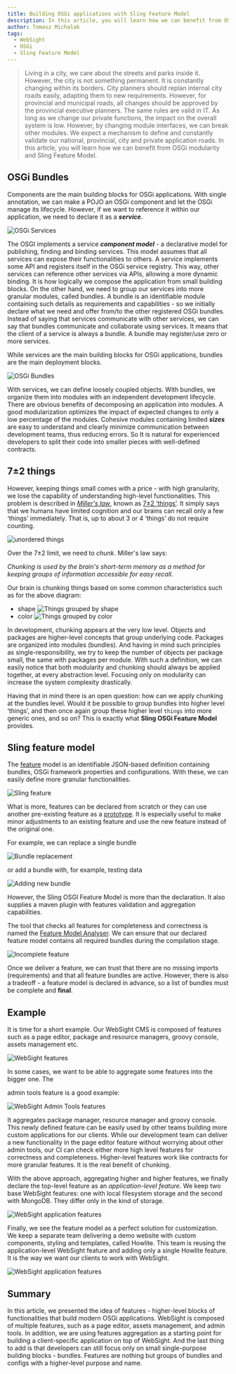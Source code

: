 ```yaml
---
title: Building OSGi applications with Sling Feature Model
description: In this article, you will learn how we can benefit from OSGi modularity and Sling Feature Model.
author: Tomasz Michalak
tags:
  - WebSight
  - OSGi
  - Sling Feature Model
---
```


> Living in a city, we care about the streets and parks inside it. However, the city is not something permanent. It is constantly changing within its borders. City planners should replan internal city roads easily, adapting them to new requirements. However, for provincial and municipal roads, all changes should be approved by the provincial executive planners. 
> The same rules are valid in IT. As long as we change our private functions, the impact on the overall system is low. However, by changing module interfaces, we can break other modules. We expect a mechanism to define and constantly validate our national, provincial, city and private application roads.
> In this article, you will learn how we can benefit from OSGi modularity and Sling Feature Model.

## OSGi Bundles

Components are the main building blocks for OSGi applications. With single annotation, we can make a POJO an OSGi component and let the OSGi manage its lifecycle. However, if we want to reference it within our application, we need to declare it as a **_service_**.

![OSGi Services](building-blocks-services.png "The main building blocks for OSGi applications")

The OSGI implements a service **_component model_** - a declarative model for publishing, finding and binding services. This model assumes that all services can expose their functionalities to others. A service implements some API and registers itself in the OSGi service registry. This way, other services can reference other services via APIs, allowing a more dynamic binding. It is how logically we compose the application from small building blocks. On the other hand, we need to group our services into more granular modules, called bundles. A bundle is an identifiable module containing such details as requirements and capabilities - so we initially declare what we need and offer from/to the other registered OSGi bundles. Instead of saying that services communicate with other services, we can say that bundles communicate and collaborate using services. It means that the client of a service is always a bundle. A bundle may register/use zero or more services.

While services are the main building blocks for OSGi applications, bundles are the main deployment blocks.

![OSGi Bundles](building-blocks-bundles.png "The main delivery blocks for OSGi applications")

With services, we can define loosely coupled objects. With bundles, we organize them into modules with an independent development lifecycle. There are obvious benefits of decomposing an application into modules. A good modularization optimizes the impact of expected changes to only a low percentage of the modules. Cohesive modules containing limited **_sizes_** are easy to understand and clearly minimize communication between development teams, thus reducing errors. So It is natural for experienced developers to split their code into smaller pieces with well-defined contracts.

## 7±2 things

However, keeping things small comes with a price - with high granularity, we lose the capability of understanding high-level functionalities. This problem is described in _[Miller's law](https://en.wikipedia.org/wiki/Miller%27s_law#In_psychology)_, known as [7±2 ‘things’](http://en.wikipedia.org/wiki/The_Magical_Number_Seven,_Plus_or_Minus_Two). It simply says that we humans have limited cognition and our brains can recall only a few ‘things’ immediately. That is, up to about 3 or 4 ‘things’ do not require counting.

![unordered things](things-mixed-with-no-grouping.png "Multiple shapes with different colours")

Over the 7±2 limit, we need to _chunk_. Miller's law says:

_Chunking is used by the brain's short-term memory as a method for keeping groups of information accessible for easy recall._

Our brain is chunking things based on some common characteristics such as for the above diagram:

* shape 
  ![Things grouped by shape](things-grouped-by-shape.png "Multiple shapes with different colours grouped by shape")
* color
  ![Things grouped by color](things-grouped-by-color.png "Multiple shapes with different colours grouped by color")

In development, chunking appears at the very low level. Objects and packages are higher-level concepts that group underlying code. Packages are organized into modules (bundles). And having in mind such principles as single-responsibility, we try to keep the number of objects per package small, the same with packages per module. With such a definition, we can easily notice that both modularity and chunking should always be applied together, at every abstraction level. Focusing only on modularity can increase the system complexity drastically.

Having that in mind there is an open question: how can we apply chunking at the bundles level. Would it be possible to group bundles into higher level ‘things’, and then once again group these higher level `things` into more generic ones, and so on? This is exactly what **Sling OSGi Feature Model** provides.

## Sling feature model

The [feature](https://github.com/apache/sling-org-apache-sling-feature/blob/master/docs/features.md#features) model is an identifiable JSON-based definition containing bundles, OSGi framework properties and configurations. With these, we can easily define more granular functionalities.

![Sling feature](building-blocks-features.png "OSGi services, bundles and features")

What is more, features can be declared from scratch or they can use another pre-existing feature as a [prototype](https://github.com/apache/sling-org-apache-sling-feature/blob/master/docs/features.md#prototype). It is especially useful to make minor adjustments to an existing feature and use the new feature instead of the original one.

For example, we can replace a single bundle

![Bundle replacement](features-replacing-bundle.png "Replacing a bundle in the feature")

or add a bundle with, for example,  testing data

![Adding new bundle](features-adding-bundle.png "Adding a bundle in the feature")

However, the Sling OSGI Feature Model is more than the declaration. It also supplies a maven plugin with features validation and aggregation capabilities.

The tool that checks all features for completeness and correctness is named the [Feature Model Analyser](https://github.com/apache/sling-org-apache-sling-feature-analyser). We can ensure that our declared feature model contains all required bundles during the compilation stage.

![Incomplete feature](features-missing-bundle.png "A feature with a missing bundle")

Once we deliver a feature, we can trust that there are no missing imports (requirements) and that all feature bundles are active. However, there is also a tradeoff - a feature model is declared in advance, so a list of bundles must be complete and **final**.

## Example

It is time for a short example. Our WebSight CMS is composed of features such as a page editor, package and resource managers, groovy console, assets management etc.

![WebSight features](websight-features.png "WebSight features: page editor, package manager, resource manager, groovy console, assets management")

In some cases, we want to be able to aggregate some features into the bigger one. The

admin tools feature is a good example:

![WebSight Admin Tools features](websight-admin-tools-feature.png "WebSight aggregation for admin tools")

It aggregates package manager, resource manager and groovy console. This newly defined feature can be easily used by other teams building more custom applications for our clients. While our development team can deliver a new functionality in the page editor feature without worrying about other admin tools, our CI can check either more high level features for correctness and completeness. Higher-level features work like contracts for more granular features. It is the real benefit of chunking.

With the above approach, aggregating higher and higher features, we finally declare the top-level feature as an _application-level feature_. We keep two base WebSight features: one with local filesystem storage and the second with MongoDB. They differ only in the kind of storage.


![WebSight application features](websight-application-aggregations.png "Extending the base WebSight feature with a Mongo database")

Finally, we see the feature model as a perfect solution for customization. We keep a separate team delivering a demo website with custom components, styling and templates, called Howlite. This team is reusing the application-level WebSight feature and adding only a single Howlite feature. It is the way we want our clients to work with WebSight.

![WebSight application features](websight-howlite.png "Extending the WebSight with Mongo feature with Howlite")

## Summary

In this article, we presented the idea of features - higher-level blocks of functionalities that build modern OSGi applications. WebSight is composed of multiple features, such as a page editor, assets management, and admin tools.
In addition, we are using features aggregation as a starting point for building a client-specific application on top of WebSight.
And the last thing to add is that developers can still focus only on small single-purpose building blocks - bundles. Features are nothing but groups of bundles and configs with a higher-level purpose and name.
